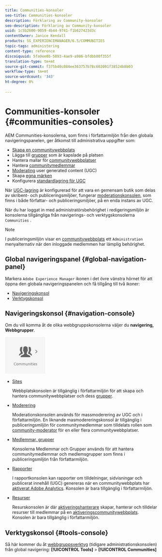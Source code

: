 ```yaml
---
title: Communities-konsoler
seo-title: Communities-konsoler
description: Förklaring av Community-konsoler
seo-description: Förklaring av Community-konsoler
uuid: 1c5b2600-9059-4b44-9741-f1b627423d3c
contentOwner: Janice Kendall
products: SG_EXPERIENCEMANAGER/6.5/COMMUNITIES
topic-tags: administering
content-type: reference
discoiquuid: 5fa9ee8b-5893-4ae9-a986-bfdbb00f355f
translation-type: tm+mt
source-git-commit: f375b40c084ee363757b78c602091f38524b8b03
workflow-type: tm+mt
source-wordcount: '343'
ht-degree: 0%

---
```



# Communities-konsoler {#communities-consoles}

AEM Communities-konsolerna, som finns i författarmiljön från den globala navigeringspanelen, ger åtkomst till administrativa uppgifter som:

* [Skapa en communitywebbplats](sites-console.md)
* Lägga till [grupper](groups.md) som är kapslade på platsen
* Hantera mallar för [communitywebbplatser](sites.md)
* Hantera [communitymedlemmar](members.md)
* [Moderating](moderate-ugc.md) user generated content (UGC)
* Skapa [egna märken](badges.md)
* Konfigurera [standardlagring för UGC](srp-config.md)

När [UGC-lagring](working-with-srp.md) är konfigurerad för att vara en gemensam butik som delas av skribent- och publiceringsmiljöer, fungerar [moderationskonsolen](moderation.md), som finns i både författar- och publiceringsmiljöer, på en enda instans av UGC.

När du har loggat in med administratörsbehörighet i redigeringsmiljön är konsolerna tillgängliga från navigerings- och verktygskonsolerna `Communities` .

>[!NOTE]
>
>I publiceringsmiljön visar en [communitywebbplats](sites-console.md) ett `Administration` menyalternativ när den inloggade medlemmen har lämplig behörighet.

## Global navigeringspanel {#global-navigation-panel}

Markera `Adobe Experience Manager` ikonen i det övre vänstra hörnet för att öppna den globala navigeringspanelen och få tillgång till två ikoner:

* [Navigeringskonsol](#navigation-console)
* [Verktygskonsol](tools.md)

## Navigeringskonsol {#navigation-console}

Om du vill komma åt de olika webbgruppskonsolerna väljer du **navigering, Webbgrupper**.

![communities](assets/communities.png)

* [Sites](sites-console.md)

   Webbplatskonsolen är tillgänglig i författarmiljön för att skapa och hantera communitywebbplatser och dess [grupper](groups.md).

* [Moderering](moderation.md)

   Moderationskonsolen används för massmoderering av UGC och i författarmiljön. En liknande masmodereringskonsol är tillgänglig i publiceringsmiljön för communitymedlemmar som tilldelats rollen som [community-moderator](users.md#publishenvironmentusersandgroups) för en eller flera communitywebbplatser.

* [Medlemmar, grupper](members.md)

   Konsolerna Medlemmar och Grupper används för att hantera communitymedlemmar och medlemsgrupper som finns i publiceringsmiljön från författarmiljön.

* [Rapporter](reports.md)

   I rapportkonsolen kan rapporter om tilldelningar, sidvisningar och publicerat innehåll (UGC) genereras när en communitywebbplats har [aktiverat Adobe Analytics](sites-console.md#analytics). Konsolen är bara tillgänglig i författarmiljön.

* [Resurser](resources.md)

   Resurskonsolen är där [aktiveringshanterare](enablement.md#communitymanagers) skapar, hanterar och tilldelar resurser till medlemmar på en [aktiveringscommunitywebbplats](overview.md#enablement-community). Konsolen är bara tillgänglig i författarmiljön.

## Verktygskonsol {#tools-console}

Så här kommer du åt [webbgruppsverktyg](tools.md) (tidigare administrationskonsolen) från global navigering: **[!UICONTROL Tools]** > **[!UICONTROL Communities]**
